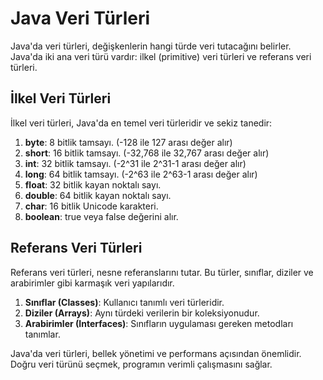 # Java Veri Türleri

Java'da veri türleri, değişkenlerin hangi türde veri tutacağını belirler. Java'da iki ana veri türü vardır: ilkel (primitive) veri türleri ve referans veri türleri.

## İlkel Veri Türleri

İlkel veri türleri, Java'da en temel veri türleridir ve sekiz tanedir:

1. **byte**: 8 bitlik tamsayı. (-128 ile 127 arası değer alır)
2. **short**: 16 bitlik tamsayı. (-32,768 ile 32,767 arası değer alır)
3. **int**: 32 bitlik tamsayı. (-2^31 ile 2^31-1 arası değer alır)
4. **long**: 64 bitlik tamsayı. (-2^63 ile 2^63-1 arası değer alır)
5. **float**: 32 bitlik kayan noktalı sayı.
6. **double**: 64 bitlik kayan noktalı sayı.
7. **char**: 16 bitlik Unicode karakteri.
8. **boolean**: true veya false değerini alır.

## Referans Veri Türleri

Referans veri türleri, nesne referanslarını tutar. Bu türler, sınıflar, diziler ve arabirimler gibi karmaşık veri yapılarıdır.

1. **Sınıflar (Classes)**: Kullanıcı tanımlı veri türleridir.
2. **Diziler (Arrays)**: Aynı türdeki verilerin bir koleksiyonudur.
3. **Arabirimler (Interfaces)**: Sınıfların uygulaması gereken metodları tanımlar.

Java'da veri türleri, bellek yönetimi ve performans açısından önemlidir. Doğru veri türünü seçmek, programın verimli çalışmasını sağlar.